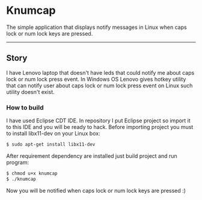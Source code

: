 Knumcap
===================


The simple application that displays notify messages in Linux when caps lock or num lock keys are pressed.

----------


Story
-------------

I have Lenovo laptop that doesn't have leds that could notify me about caps lock or num lock press event. In Windows OS Lenovo gives hotkey utility that can notify user about caps lock or num lock press event on Linux such utility doesn't exist.

### How to build

I have used Eclipse CDT IDE. In repository I put Eclipse project so import it to this IDE and you will be ready to hack. Before importing project you must to install libx11-dev on your Linux box:

```bash
$ sudo apt-get install libx11-dev 
```

After requirement dependency are installed just build project and run program:

```bash
$ chmod u+x knumcap
$ ./knumcap
```

Now you will be notified when caps lock or num lock keys are pressed :)
